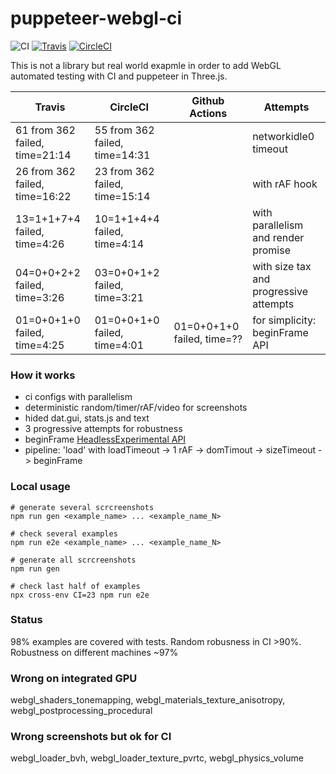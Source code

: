 # puppeteer-webgl-ci
![CI](https://github.com/munrocket/puppeteer-webgl-ci/workflows/CI/badge.svg)
[![Travis](https://travis-ci.org/munrocket/puppeteer-webgl-ci.svg?branch=master)](https://travis-ci.org/munrocket/puppeteer-webgl-ci)
[![CircleCI](https://circleci.com/gh/munrocket/puppeteer-webgl-ci.svg?style=svg)](https://circleci.com/gh/munrocket/puppeteer-webgl-ci)

This is not a library but real world exapmle in order to add WebGL automated testing with CI and puppeteer in Three.js.

|           Travis                        |            CircleCI                     | Github Actions |                Attempts                |
|-----------------------------------------|-----------------------------------------|----------------|----------------------------------------|
| 61 from 362 failed, time=21:14          | 55 from 362 failed, time=14:31          |                | networkidle0 timeout                   |
| 26 from 362 failed, time=16:22          | 23 from 362 failed, time=15:14          |                | with rAF hook                          |
| 13=1+1+7+4 failed, time=4:26            | 10=1+1+4+4 failed, time=4:14            |                | with parallelism and render promise    |
| 04=0+0+2+2 failed, time=3:26             | 03=0+0+1+2 failed, time=3:21             |                | with size tax and progressive attempts |
| 01=0+0+1+0 failed, time=4:25             | 01=0+0+1+0 failed, time=4:01             | 01=0+0+1+0 failed, time=??  | for simplicity: beginFrame API         |

### How it works
- ci configs with parallelism
- deterministic random/timer/rAF/video for screenshots
- hided dat.gui, stats.js and text
- 3 progressive attempts for robustness
- beginFrame [HeadlessExperimental API](https://chromedevtools.github.io/devtools-protocol/tot/HeadlessExperimental)
- pipeline: 'load' with loadTimeout -> 1 rAF -> domTimout -> sizeTimeout -> beginFrame

### Local usage
```shell
# generate several scrcreenshots
npm run gen <example_name> ... <example_name_N>

# check several examples
npm run e2e <example_name> ... <example_name_N>

# generate all scrcreenshots
npm run gen

# check last half of examples
npx cross-env CI=23 npm run e2e
```

### Status
98% examples are covered with tests. Random robusness in CI >90%. Robustness on different machines ~97%

### Wrong on integrated GPU
webgl_shaders_tonemapping, webgl_materials_texture_anisotropy, webgl_postprocessing_procedural

### Wrong screenshots but ok for CI
webgl_loader_bvh, webgl_loader_texture_pvrtc, webgl_physics_volume
